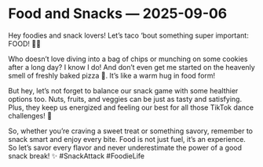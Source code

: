 # Food and Snacks — 2025-09-06

Hey foodies and snack lovers! Let’s taco ‘bout something super important: FOOD! 🌮🍟

Who doesn’t love diving into a bag of chips or munching on some cookies after a long day? I know I do! And don’t even get me started on the heavenly smell of freshly baked pizza 🍕. It’s like a warm hug in food form!

But hey, let’s not forget to balance our snack game with some healthier options too. Nuts, fruits, and veggies can be just as tasty and satisfying. Plus, they keep us energized and feeling our best for all those TikTok dance challenges! 💃

So, whether you’re craving a sweet treat or something savory, remember to snack smart and enjoy every bite. Food is not just fuel, it’s an experience. So let’s savor every flavor and never underestimate the power of a good snack break! ✨ #SnackAttack #FoodieLife